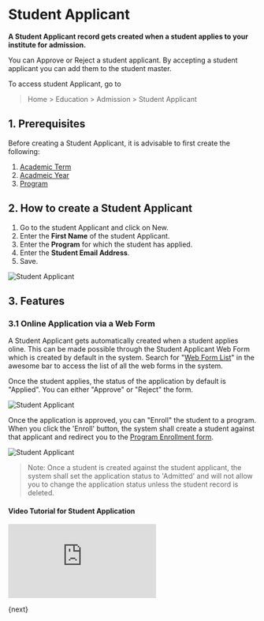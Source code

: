 <!-- add-breadcrumbs -->
# Student Applicant

**A Student Applicant record gets created when a student applies to your institute for admission.**

You can Approve or Reject a student applicant. By accepting a student applicant you can add them to the student master.

To access student Applicant, go to 

> Home > Education > Admission > Student Applicant

## 1. Prerequisites

Before creating a Student Applicant, it is advisable to first create the following:

1. [Academic Term](/docs/user/manual/en/education/academic-term)
1. [Acadmeic Year](/docs/user/manual/en/education/academic-year)
1. [Program](/docs/user/manual/en/education/program)

## 2. How to create a Student Applicant

1. Go to the student Applicant and click on New.
2. Enter the **First Name** of the student Applicant.
3. Enter the **Program** for which the student has applied.
4. Enter the **Student Email Address**.
5. Save.

![Student Applicant](/docs/assets/img/education/education-student-applcant-1.gif)

## 3. Features

### 3.1 Online Application via a Web Form

A Student Applicant gets automatically created when a student applies oline. This can be made possible through the Student Applicant Web Form which is created by default in the system. Search for "[Web Form List](/docs/user/manual/en/website/web-form)" in the awesome bar to access the list of all the web forms in the system.

Once the student applies, the status of the application by default is "Applied". You can either "Approve" or "Reject" the form.

![Student Applicant](/docs/assets/img/education/education-student-applicant-5.png)

Once the application is approved, you can "Enroll" the student to a program. When you click the 'Enroll' button,
the system shall create a student against that applicant and redirect you to the [Program Enrollment form](/docs/user/manual/en/education/program-enrollment).

![Student Applicant](/docs/assets/img/education/education-student-applcant-6.gif)

> Note: Once a student is created against the student applicant, the system shall set the application status to 'Admitted' and will not allow you to change the application status unless the student record is deleted.

#### Video Tutorial for Student Application

<div>
	<div class='embed-container'>
		<iframe src='https://www.youtube.com/embed/l8PUACusN3E' frameborder='0' allowfullscreen>
		</iframe>
	</div>
</div>

{next}
